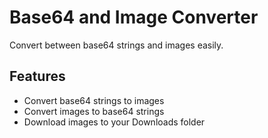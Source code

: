 # Base64 and Image Converter

Convert between base64 strings and images easily.

## Features

- Convert base64 strings to images
- Convert images to base64 strings
- Download images to your Downloads folder
